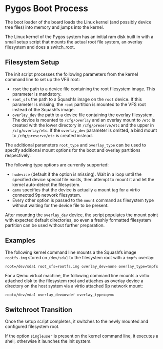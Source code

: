 # Pygos Boot Process

The boot loader of the board loads the Linux kernel (and possibly device tree
files) into memory and jumps into the kernel.

The Linux kernel of the Pygos system has an initial ram disk built in with a
small setup script that mounts the actual root file system, an overlay
filesystem and does a switch_root.


## Filesystem Setup

The init script processes the following parameters from the kernel
command line to set up the VFS root:

 * `root` the path to a device file containing the root filesystem image.
   This parameter is mandatory.
 * `root_sfs` the path to a Squashfs image on the `root` device. If this
   parameter is missing, the `root` partition is mounted to the VFS root
   instead of the Squashfs image.
 * `overlay_dev` the path to a device file containing the overlay filesystem.
   The device is mounted to `/cfg/overlay` and an overlay mount to `/etc` is
   created with the lower directory in `/cfg/preserve/etc` and the upper
   in `/cfg/overlay/etc`. If the `overlay_dev` parameter is omitted, a bind
   mount to `/cfg/preserve/etc` is created instead.


The additional parameters `root_type` and `overlay_type` can be used to specify
additional mount options for the boot and overlay partitions respectively.

The following type options are currently supported:

 * `hwdevice` (default if the option is missing). Wait in a loop until the
   specified device special file exists, then attempt to mount it and let
   the kernel auto-detect the filesystem.
 * `qemu` specifies that the device is actually a mount tag for a virtio
   connected 9p network filesystem.
 * Every other option is passed to the `mount` command as filesystem type
   without waiting for the device file to be present.


After mounting the `overlay_dev` device, the script populates the mount point
with expected default directories, so even a freshly formatted filesystem
partition can be used without further preparation.


## Examples

The following kernel command line mounts a the Squashfs image `rootfs.img`
stored on `/dev/sda1` to the filesystem root with a `tmpfs` overlay:

	root=/dev/sda1 root_sfs=rootfs.img overlay_dev=none overlay_type=tmpfs


For a Qemu virtual machine, the following command line mounts a virtio attached
disk to the filesystem root and attaches as overlay device a directory on the
host system via a virtio attached 9p network mount:

	root=/dev/vda1 overlay_dev=ovdef overlay_type=qemu


## Switchroot Transition

Once the setup script completes, it switches to the newly mounted and
configured filesystem root.

If the option `singleuser` is present on the kernel command line, it executes
a shell, otherwise it launches the init system.
